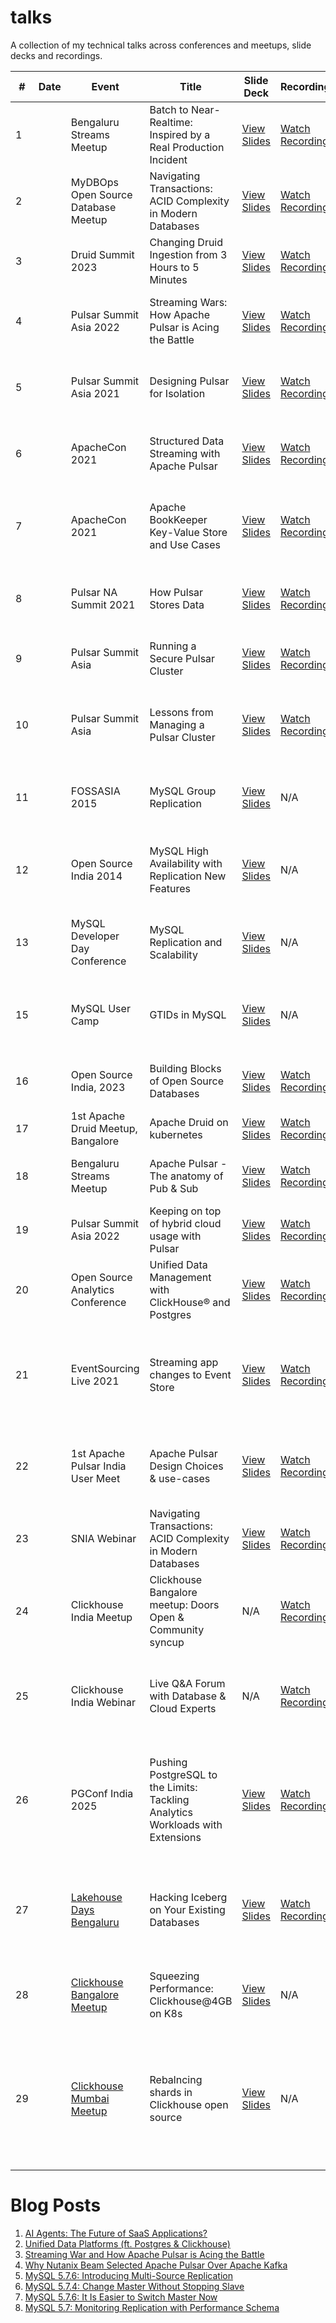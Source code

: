 # talks

A collection of my technical talks across conferences and meetups, slide decks and recordings.

| # | Date | Event | Title | Slide Deck | Recording | Description |
|----|------|--------|--------|-------------|------------|-------------|
| 1 |  | Bengaluru Streams Meetup | Batch to Near-Realtime: Inspired by a Real Production Incident | [View Slides](https://github.com/shiv4289/shiv-tech-talks/blob/main/Batch_to_Near_realtime.pdf) | [Watch Recording](https://www.youtube.com/playlist?list=PLA7KYGkuAD071myyg4X5ShsDHsOaIpHOq) | Insights into transitioning from batch to real-time processing. |
| 2 |  | MyDBOps Open Source Database Meetup | Navigating Transactions: ACID Complexity in Modern Databases | [View Slides](https://www.slideshare.net/shiv4289/navigating-transactions-acid-complexity-in-modern-databases) | [Watch Recording](https://www.youtube.com/watch?v=sYOlVDPVo6k&list=PLA7KYGkuAD071myyg4X5ShsDHsOaIpHOq&index=4) | Understanding ACID properties in contemporary databases. |
| 3 |  | Druid Summit 2023 | Changing Druid Ingestion from 3 Hours to 5 Minutes | [View Slides](https://www.slideshare.net/shiv4289/druid-summit-2023-changing-druid-ingestion-from-3-hours-to-5-minutes) | [Watch Recording](https://www.youtube.com/playlist?list=PLA7KYGkuAD071myyg4X5ShsDHsOaIpHOq) | Optimizing Druid ingestion processes. |
| 4 |  | Pulsar Summit Asia 2022 | Streaming Wars: How Apache Pulsar is Acing the Battle | [View Slides](https://www.slideshare.net/shiv4289/pulsar-summit-asia-2022-streaming-wars-and-how-apache-pulsar-is-acing-the-battle) | [Watch Recording](https://www.youtube.com/playlist?list=PLA7KYGkuAD071myyg4X5ShsDHsOaIpHOq) | Exploring Apache Pulsar's role in the streaming ecosystem. |
| 5 |  | Pulsar Summit Asia 2021 | Designing Pulsar for Isolation | [View Slides](https://www.slideshare.net/shiv4289/pulsar-summit-asia-2021-designing-pulsar-for-isolation) | [Watch Recording](https://www.youtube.com/playlist?list=PLA7KYGkuAD071myyg4X5ShsDHsOaIpHOq) | Strategies for isolating workloads in Apache Pulsar. |
| 6 |  | ApacheCon 2021 | Structured Data Streaming with Apache Pulsar | [View Slides](https://www.slideshare.net/shiv4289/apache-con-2021-structured-data-streaming) | [Watch Recording](https://www.youtube.com/playlist?list=PLA7KYGkuAD071myyg4X5ShsDHsOaIpHOq) | Leveraging Apache Pulsar for structured data streaming. |
| 7 |  | ApacheCon 2021 | Apache BookKeeper Key-Value Store and Use Cases | [View Slides](https://www.slideshare.net/shiv4289/apache-con-2021-apache-bookkeeper-key-value-store-and-use-cases) | [Watch Recording](https://www.youtube.com/playlist?list=PLA7KYGkuAD071myyg4X5ShsDHsOaIpHOq) | Insights into Apache BookKeeper's key-value store capabilities. |
| 8 |  | Pulsar NA Summit 2021 | How Pulsar Stores Data | [View Slides](https://www.slideshare.net/shiv4289/how-pulsar-stores-data-at-pulsarnasummit2021pptx-1) | [Watch Recording](https://www.youtube.com/playlist?list=PLA7KYGkuAD071myyg4X5ShsDHsOaIpHOq) | Understanding Apache Pulsar's data storage mechanisms. |
| 9 |  | Pulsar Summit Asia | Running a Secure Pulsar Cluster | [View Slides](https://www.slideshare.net/shiv4289/pulsar-summit-asia-running-a-secure-pulsar-cluster) | [Watch Recording](https://www.youtube.com/playlist?list=PLA7KYGkuAD071myyg4X5ShsDHsOaIpHOq) | Best practices for securing Apache Pulsar deployments. |
| 10 |  | Pulsar Summit Asia | Lessons from Managing a Pulsar Cluster | [View Slides](https://www.slideshare.net/shiv4289/lessons-from-managing-a-pulsar-cluster) | [Watch Recording](https://www.youtube.com/playlist?list=PLA7KYGkuAD071myyg4X5ShsDHsOaIpHOq) | Experiences and lessons learned from managing Apache Pulsar clusters. |
| 11 |  | FOSSASIA 2015 | MySQL Group Replication | [View Slides](https://www.slideshare.net/shiv4289/fossasia-2015-mysql-group-replication) | N/A | Deep dive into MySQL's group replication features. |
| 12 |  | Open Source India 2014 | MySQL High Availability with Replication New Features | [View Slides](https://www.slideshare.net/shiv4289/mysql-high-availability-with-replication-new-features) | N/A | Exploring new features in MySQL replication for high availability. |
| 13 |  | MySQL Developer Day Conference | MySQL Replication and Scalability | [View Slides](https://www.slideshare.net/slideshow/my-sql-replicationscalability/33456748) | N/A | Strategies for scaling MySQL using replication techniques. |
| 15 |  | MySQL User Camp | GTIDs in MySQL | [View Slides](https://www.slideshare.net/shiv4289/mysql-user-camp-gtids) | N/A | Understanding Global Transaction Identifiers in MySQL replication. |
| 16 |  | Open Source India, 2023 | Building Blocks of Open Source Databases | [View Slides](https://github.com/shiv4289/shiv-tech-talks/blob/main/osi-building-block-Open-Source_DBs.pptx) | [Watch Recording](https://www.youtube.com/watch?v=C-kCvNUxMUk&list=PLA7KYGkuAD071myyg4X5ShsDHsOaIpHOq&index=6) | Building Blocks of Open Source Databases |
| 17 |  | 1st Apache Druid Meetup, Bangalore | Apache Druid on kubernetes | [View Slides](https://github.com/shiv4289/shiv-tech-talks/blob/main/1%20Druid%20on%20Kubernetes%20by%20Shivji%20Kumar%20Jha%20and%20Dinesh%20Pundkar%2C%20Nutanix.pptx) | [Watch Recording](https://www.youtube.com/watch?v=r-w9EwDbpaw&list=PLA7KYGkuAD071myyg4X5ShsDHsOaIpHOq&index=7) | Druid on kubernetes |
| 18 |  | Bengaluru Streams Meetup | Apache Pulsar - The anatomy of Pub & Sub | [View Slides](https://github.com/shiv4289/shiv-tech-talks/blob/main/Anatomy-Of_Pub_Sub.pptx) | [Watch Recording](https://www.youtube.com/watch?v=DrTRvZ1w6Cw&list=PLA7KYGkuAD071myyg4X5ShsDHsOaIpHOq&index=9) | Apache Pulsar - The anatomy of Pub & Sub |
| 19 |  | Pulsar Summit Asia 2022 | Keeping on top of hybrid cloud usage with Pulsar | [View Slides](https://github.com/shiv4289/shiv-tech-talks/blob/main/Pulsar-Summit-Keeping%20on%20top%20of%20Hybrid-Cloud%20usage%20with%20Apache%20Pulsar.pdf) | [Watch Recording](https://www.youtube.com/watch?v=txidgG7xcYE&list=PLA7KYGkuAD071myyg4X5ShsDHsOaIpHOq&index=11&pp=gAQBiAQB) | Keeping on top of hybrid cloud usage with Pulsar |
| 20 |  | Open Source Analytics Conference | Unified Data Management with ClickHouse® and Postgres | [View Slides](https://github.com/shiv4289/shiv-tech-talks/blob/main/OSACON_Talk_Final_Slides.pdf) | [Watch Recording](https://www.youtube.com/watch?v=2EvS9-8zvNg&list=PLA7KYGkuAD071myyg4X5ShsDHsOaIpHOq&index=21&t=4s&pp=gAQBiAQB) | Unified Data Management with ClickHouse® and Postgres |
| 21 |  | EventSourcing Live 2021 | Streaming app changes to Event Store | [View Slides](https://github.com/shiv4289/shiv-tech-talks/blob/main/EventSourcing-LIve-2021-Streaming-App-Changes.pdf) | [Watch Recording](https://www.youtube.com/watch?v=d5UcYBDOYuc&list=PLA7KYGkuAD071myyg4X5ShsDHsOaIpHOq&index=13) | Streaming Event Changes to App Via Events or CDC, tradeoff and challenges |
| 22 |  | 1st Apache Pulsar India User Meet | Apache Pulsar Design Choices & use-cases | [View Slides](https://github.com/shiv4289/shiv-tech-talks/blob/main/2.%20Pulsar_%20what%20we%20love%20and%20design%20patterns.pptx) | [Watch Recording](https://www.youtube.com/watch?v=AImznN3X9Os&list=PLA7KYGkuAD071myyg4X5ShsDHsOaIpHOq&index=10) | Design Choices to love in Pulsar Asrchitecture and the Trade-Offs |
| 23 |  | SNIA Webinar | Navigating Transactions: ACID Complexity in Modern Databases | [View Slides](https://www.slideshare.net/shiv4289/navigating-transactions-acid-complexity-in-modern-databases) | [Watch Recording](https://www.youtube.com/watch?v=LVibx2TtfSQ&list=PLA7KYGkuAD071myyg4X5ShsDHsOaIpHOq&index=1) | Understanding ACID properties in contemporary databases. |
| 24 |  | Clickhouse India Meetup | Clickhouse Bangalore meetup: Doors Open & Community syncup | N/A | [Watch Recording](https://www.youtube.com/watch?v=thu00oNq4NQ&list=PLA7KYGkuAD071myyg4X5ShsDHsOaIpHOq&index=3) | Clickhouse Community Usage Stories and Questionaire |
| 25 |  | Clickhouse India Webinar | Live Q&A Forum with Database & Cloud Experts | N/A | [Watch Recording](https://www.youtube.com/watch?v=PEFeOKlyKOQ&list=PLA7KYGkuAD071myyg4X5ShsDHsOaIpHOq&index=2) | Panelist in Clickhouse Live Webinar hosted by Clickhouse Inc for questions left from #24 |
| 26 |  | PGConf India 2025 | Pushing PostgreSQL to the Limits: Tackling Analytics Workloads with Extensions | [View Slides](https://github.com/shiv4289/shiv-tech-talks/blob/main/PGConf2025-Shiv-Slides-3.pdf) | [Watch Recording](https://youtu.be/mug4x4pZ5mM?si=HSmv5OiNQ66dIWl1) | Run OLAP benchmarks on postgres, find issues & ideate on how to fix them. Read [Abstract](https://pgconf.in/conferences/pgconfin2025/program/proposals/931) for more details |
| 27 |  | [Lakehouse Days  Bengaluru](https://lu.ma/m593968s) | Hacking Iceberg on Your Existing Databases | [View Slides](https://github.com/shiv4289/shiv-tech-talks/blob/main/ClickHouse_Iceberg-postgres-bonus-slides.pdf) | [Watch Recording](https://www.youtube.com/watch?v=zQAwGEiZAas) | Hacking Clickhouse & Postgres Open source code to support Iceberg Table Format |
| 28 |  | [Clickhouse Bangalore Meetup](https://www.meetup.com/clickhouse-bangalore-user-group/events/308323519/) | Squeezing Performance: Clickhouse@4GB on K8s​ | [View Slides](https://github.com/shiv4289/shiv-tech-talks/blob/main/Clickhouse-4GB.pdf) | N/A | Benchmarking ClickHouse on Low-Memory Kubernetes Environments​ |
| 29 |  | [Clickhouse Mumbai Meetup](https://www.meetup.com/clickhouse-mumbai-user-group/events/308558476/) | Rebalncing shards in Clickhouse open source​ | [View Slides](https://github.com/shiv4289/shiv-tech-talks/blob/main/clickhouse_rebalancing-v1.pdf) | N/A | Clickhouse doesn't rebalance shards when a new shard is added. Presented options, open proposals and how we solved it​ |



# Blog Posts

1. [AI Agents: The Future of SaaS Applications?](https://www.linkedin.com/pulse/my-experiments-ai-agents-shivji-kumar-jha-hgimc/)
2. [Unified Data Platforms (ft. Postgres & Clickhouse)](https://www.linkedin.com/pulse/unified-data-platforms-ft-postgres-clickhouse-shivji-kumar-jha-jylqc/)
3. [Streaming War and How Apache Pulsar is Acing the Battle](https://streamnative.io/blog/streaming-war-and-how-apache-pulsar-is-acing-the-battle)
4. [Why Nutanix Beam Selected Apache Pulsar Over Apache Kafka](https://www.datastax.com/blog/why-nutanix-beam-selected-apache-pulsar-over-apache-kafka)
5. [MySQL 5.7.6: Introducing Multi-Source Replication](https://dev.mysql.com/blog-archive/mysql-5-7-6-introducing-multi-source-replication/)
6. [MySQL 5.7.4: Change Master Without Stopping Slave](https://dev.mysql.com/blog-archive/mysql-5-7-4-change-master-without-stopping-slave/)
7. [MySQL 5.7.6: It Is Easier to Switch Master Now](https://dev.mysql.com/blog-archive/mysql-5-7-6-it-is-easier-to-switch-master-now/)
8. [MySQL 5.7: Monitoring Replication with Performance Schema](https://www.shivjijha.in/2013/09/mysql-57-monitoring-replication-with.html)

